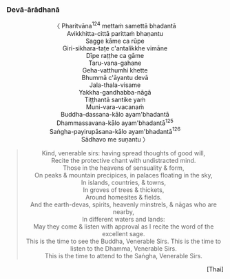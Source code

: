 ### Devā-ārādhanā<a id="deva-aradhana"></a>

<center>
〈 Pharitvāna<a href="appendix/endnotes.html#en124" style="text-decoration: none;"><sup>124</sup></a> mettaṁ samettā bhadantā<br>
Avikkhitta-cittā parittaṁ bhaṇantu<br>
Sagge kāme ca rūpe<br>
Giri-sikhara-taṭe c'antalikkhe vimāne<br>
Dīpe raṭṭhe ca gāme<br>
Taru-vana-gahane<br>
Geha-vatthumhi khette<br>
Bhummā c'āyantu devā<br>
Jala-thala-visame<br>
Yakkha-gandhabba-nāgā<br>
Tiṭṭhantā santike yaṁ<br>
Muni-vara-vacanaṁ<br>
Buddha-dassana-kālo ayam'bhadantā<br>
Dhammassavana-kālo ayam'bhadantā<a href="appendix/endnotes.html#en125" style="text-decoration: none;"><sup>125</sup></a><br>
Saṅgha-payirupāsana-kālo ayam'bhadantā<a href="appendix/endnotes.html#en126" style="text-decoration: none;"><sup>126</sup></a><br>
Sādhavo me suṇantu 〉

<div class="english">

> Kind, venerable sirs: having spread thoughts of good will,<br>
> Recite the protective chant with undistracted mind.<br>
> Those in the heavens of sensuality & form,<br>
> On peaks & mountain precipices, in palaces floating in the sky,<br>
> In islands, countries, & towns,<br>
> In groves of trees & thickets,<br>
> Around homesites & fields.<br>
> And the earth-devas, spirits, heavenly minstrels, & nāgas who are nearby,<br>
> In different waters and lands:<br>
> May they come & listen with approval as I recite the word of the excellent sage.<br>
> This is the time to see the Buddha, Venerable Sirs.
> This is the time to listen to the Dhamma, Venerable Sirs.<br>
> This is the time to attend to the Saṅgha, Venerable Sirs.

</div>
</center>

<p style="text-align:right;">[Thai]</p>
